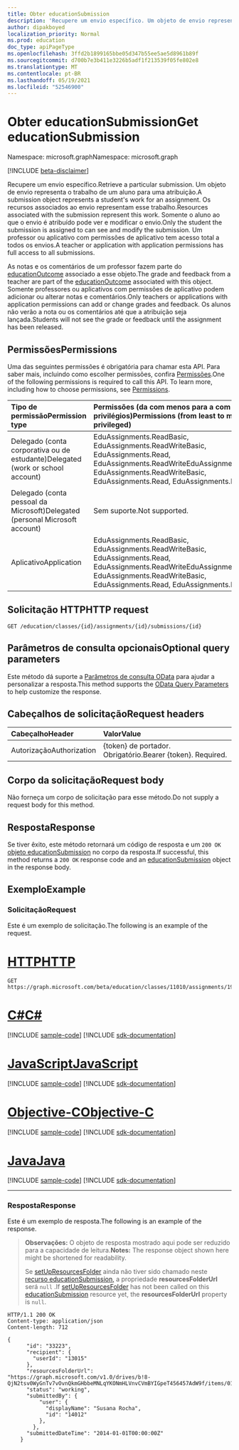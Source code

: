 ```yaml
---
title: Obter educationSubmission
description: 'Recupere um envio específico. Um objeto de envio representa o trabalho de um aluno para uma atribuição. Os recursos associados ao envio representam esse trabalho. Somente o aluno ao que o envio é atribuído pode ver e modificar o envio. Um professor ou aplicativo com permissões de aplicativo tem acesso total a todos os envios. '
author: dipakboyed
localization_priority: Normal
ms.prod: education
doc_type: apiPageType
ms.openlocfilehash: 3ffd2b1899165bbe05d347b55ee5ae5d8961b89f
ms.sourcegitcommit: d700b7e3b411e3226b5adf1f213539f05fe802e8
ms.translationtype: MT
ms.contentlocale: pt-BR
ms.lasthandoff: 05/19/2021
ms.locfileid: "52546900"
---
```

# <a name="get-educationsubmission"></a><span data-ttu-id="babf1-107">Obter educationSubmission</span><span class="sxs-lookup"><span data-stu-id="babf1-107">Get educationSubmission</span></span>

<span data-ttu-id="babf1-108">Namespace: microsoft.graph</span><span class="sxs-lookup"><span data-stu-id="babf1-108">Namespace: microsoft.graph</span></span>

[!INCLUDE [beta-disclaimer](../../includes/beta-disclaimer.md)]

<span data-ttu-id="babf1-109">Recupere um envio específico.</span><span class="sxs-lookup"><span data-stu-id="babf1-109">Retrieve a particular submission.</span></span> <span data-ttu-id="babf1-110">Um objeto de envio representa o trabalho de um aluno para uma atribuição.</span><span class="sxs-lookup"><span data-stu-id="babf1-110">A submission object represents a student's work for an assignment.</span></span> <span data-ttu-id="babf1-111">Os recursos associados ao envio representam esse trabalho.</span><span class="sxs-lookup"><span data-stu-id="babf1-111">Resources associated with the submission represent this work.</span></span> <span data-ttu-id="babf1-112">Somente o aluno ao que o envio é atribuído pode ver e modificar o envio.</span><span class="sxs-lookup"><span data-stu-id="babf1-112">Only the student the submission is assigned to can see and modify the submission.</span></span> <span data-ttu-id="babf1-113">Um professor ou aplicativo com permissões de aplicativo tem acesso total a todos os envios.</span><span class="sxs-lookup"><span data-stu-id="babf1-113">A teacher or application with application permissions has full access to all submissions.</span></span>

<span data-ttu-id="babf1-114">As notas e os comentários de um professor fazem parte do [educationOutcome](../resources/educationoutcome.md) associado a esse objeto.</span><span class="sxs-lookup"><span data-stu-id="babf1-114">The grade and feedback from a teacher are part of the [educationOutcome](../resources/educationoutcome.md) associated with this object.</span></span> <span data-ttu-id="babf1-115">Somente professores ou aplicativos com permissões de aplicativo podem adicionar ou alterar notas e comentários.</span><span class="sxs-lookup"><span data-stu-id="babf1-115">Only teachers or applications with application permissions can add or change grades and feedback.</span></span> <span data-ttu-id="babf1-116">Os alunos não verão a nota ou os comentários até que a atribuição seja lançada.</span><span class="sxs-lookup"><span data-stu-id="babf1-116">Students will not see the grade or feedback until the assignment has been released.</span></span>

## <a name="permissions"></a><span data-ttu-id="babf1-117">Permissões</span><span class="sxs-lookup"><span data-stu-id="babf1-117">Permissions</span></span>
<span data-ttu-id="babf1-p104">Uma das seguintes permissões é obrigatória para chamar esta API. Para saber mais, incluindo como escolher permissões, confira [Permissões](/graph/permissions-reference).</span><span class="sxs-lookup"><span data-stu-id="babf1-p104">One of the following permissions is required to call this API. To learn more, including how to choose permissions, see [Permissions](/graph/permissions-reference).</span></span>

|<span data-ttu-id="babf1-120">Tipo de permissão</span><span class="sxs-lookup"><span data-stu-id="babf1-120">Permission type</span></span>      | <span data-ttu-id="babf1-121">Permissões (da com menos para a com mais privilégios)</span><span class="sxs-lookup"><span data-stu-id="babf1-121">Permissions (from least to most privileged)</span></span>              |
|:--------------------|:---------------------------------------------------------|
|<span data-ttu-id="babf1-122">Delegado (conta corporativa ou de estudante)</span><span class="sxs-lookup"><span data-stu-id="babf1-122">Delegated (work or school account)</span></span> |  <span data-ttu-id="babf1-123">EduAssignments.ReadBasic, EduAssignments.ReadWriteBasic, EduAssignments.Read, EduAssignments.ReadWrite</span><span class="sxs-lookup"><span data-stu-id="babf1-123">EduAssignments.ReadBasic, EduAssignments.ReadWriteBasic, EduAssignments.Read, EduAssignments.ReadWrite</span></span> |
|<span data-ttu-id="babf1-124">Delegado (conta pessoal da Microsoft)</span><span class="sxs-lookup"><span data-stu-id="babf1-124">Delegated (personal Microsoft account)</span></span> |  <span data-ttu-id="babf1-125">Sem suporte.</span><span class="sxs-lookup"><span data-stu-id="babf1-125">Not supported.</span></span>  |
|<span data-ttu-id="babf1-126">Aplicativo</span><span class="sxs-lookup"><span data-stu-id="babf1-126">Application</span></span> | <span data-ttu-id="babf1-127">EduAssignments.ReadBasic, EduAssignments.ReadWriteBasic, EduAssignments.Read, EduAssignments.ReadWrite</span><span class="sxs-lookup"><span data-stu-id="babf1-127">EduAssignments.ReadBasic, EduAssignments.ReadWriteBasic, EduAssignments.Read, EduAssignments.ReadWrite</span></span> | 

## <a name="http-request"></a><span data-ttu-id="babf1-128">Solicitação HTTP</span><span class="sxs-lookup"><span data-stu-id="babf1-128">HTTP request</span></span>
<!-- { "blockType": "ignored" } -->
```http
GET /education/classes/{id}/assignments/{id}/submissions/{id}
```
## <a name="optional-query-parameters"></a><span data-ttu-id="babf1-129">Parâmetros de consulta opcionais</span><span class="sxs-lookup"><span data-stu-id="babf1-129">Optional query parameters</span></span>
<span data-ttu-id="babf1-130">Este método dá suporte a [Parâmetros de consulta OData](/graph/query-parameters) para ajudar a personalizar a resposta.</span><span class="sxs-lookup"><span data-stu-id="babf1-130">This method supports the [OData Query Parameters](/graph/query-parameters) to help customize the response.</span></span>

## <a name="request-headers"></a><span data-ttu-id="babf1-131">Cabeçalhos de solicitação</span><span class="sxs-lookup"><span data-stu-id="babf1-131">Request headers</span></span>
| <span data-ttu-id="babf1-132">Cabeçalho</span><span class="sxs-lookup"><span data-stu-id="babf1-132">Header</span></span>       | <span data-ttu-id="babf1-133">Valor</span><span class="sxs-lookup"><span data-stu-id="babf1-133">Value</span></span> |
|:---------------|:--------|
| <span data-ttu-id="babf1-134">Autorização</span><span class="sxs-lookup"><span data-stu-id="babf1-134">Authorization</span></span>  | <span data-ttu-id="babf1-p105">{token} de portador. Obrigatório.</span><span class="sxs-lookup"><span data-stu-id="babf1-p105">Bearer {token}. Required.</span></span>  |

## <a name="request-body"></a><span data-ttu-id="babf1-137">Corpo da solicitação</span><span class="sxs-lookup"><span data-stu-id="babf1-137">Request body</span></span>
<span data-ttu-id="babf1-138">Não forneça um corpo de solicitação para esse método.</span><span class="sxs-lookup"><span data-stu-id="babf1-138">Do not supply a request body for this method.</span></span>
## <a name="response"></a><span data-ttu-id="babf1-139">Resposta</span><span class="sxs-lookup"><span data-stu-id="babf1-139">Response</span></span>
<span data-ttu-id="babf1-140">Se tiver êxito, este método retornará um código de resposta e um `200 OK` [objeto educationSubmission](../resources/educationsubmission.md) no corpo da resposta.</span><span class="sxs-lookup"><span data-stu-id="babf1-140">If successful, this method returns a `200 OK` response code and an [educationSubmission](../resources/educationsubmission.md) object in the response body.</span></span>
## <a name="example"></a><span data-ttu-id="babf1-141">Exemplo</span><span class="sxs-lookup"><span data-stu-id="babf1-141">Example</span></span>
### <a name="request"></a><span data-ttu-id="babf1-142">Solicitação</span><span class="sxs-lookup"><span data-stu-id="babf1-142">Request</span></span>
<span data-ttu-id="babf1-143">Este é um exemplo de solicitação.</span><span class="sxs-lookup"><span data-stu-id="babf1-143">The following is an example of the request.</span></span>

# <a name="http"></a>[<span data-ttu-id="babf1-144">HTTP</span><span class="sxs-lookup"><span data-stu-id="babf1-144">HTTP</span></span>](#tab/http)
<!-- {
  "blockType": "request",
  "name": "get_educationsubmission"
}-->
```msgraph-interactive
GET https://graph.microsoft.com/beta/education/classes/11010/assignments/19002/submissions/33223
```
# <a name="c"></a>[<span data-ttu-id="babf1-145">C#</span><span class="sxs-lookup"><span data-stu-id="babf1-145">C#</span></span>](#tab/csharp)
[!INCLUDE [sample-code](../includes/snippets/csharp/get-educationsubmission-csharp-snippets.md)]
[!INCLUDE [sdk-documentation](../includes/snippets/snippets-sdk-documentation-link.md)]

# <a name="javascript"></a>[<span data-ttu-id="babf1-146">JavaScript</span><span class="sxs-lookup"><span data-stu-id="babf1-146">JavaScript</span></span>](#tab/javascript)
[!INCLUDE [sample-code](../includes/snippets/javascript/get-educationsubmission-javascript-snippets.md)]
[!INCLUDE [sdk-documentation](../includes/snippets/snippets-sdk-documentation-link.md)]

# <a name="objective-c"></a>[<span data-ttu-id="babf1-147">Objective-C</span><span class="sxs-lookup"><span data-stu-id="babf1-147">Objective-C</span></span>](#tab/objc)
[!INCLUDE [sample-code](../includes/snippets/objc/get-educationsubmission-objc-snippets.md)]
[!INCLUDE [sdk-documentation](../includes/snippets/snippets-sdk-documentation-link.md)]

# <a name="java"></a>[<span data-ttu-id="babf1-148">Java</span><span class="sxs-lookup"><span data-stu-id="babf1-148">Java</span></span>](#tab/java)
[!INCLUDE [sample-code](../includes/snippets/java/get-educationsubmission-java-snippets.md)]
[!INCLUDE [sdk-documentation](../includes/snippets/snippets-sdk-documentation-link.md)]

---

### <a name="response"></a><span data-ttu-id="babf1-149">Resposta</span><span class="sxs-lookup"><span data-stu-id="babf1-149">Response</span></span>
<span data-ttu-id="babf1-150">Este é um exemplo de resposta.</span><span class="sxs-lookup"><span data-stu-id="babf1-150">The following is an example of the response.</span></span> 

><span data-ttu-id="babf1-151">**Observações:** O objeto de resposta mostrado aqui pode ser reduzido para a capacidade de leitura.</span><span class="sxs-lookup"><span data-stu-id="babf1-151">**Notes:** The response object shown here might be shortened for readability.</span></span> 
>
><span data-ttu-id="babf1-152">Se [setUpResourcesFolder](educationsubmission-setupResourcesFolder.md) ainda não tiver sido chamado neste [recurso educationSubmission,](../resources/educationsubmission.md) a propriedade **resourcesFolderUrl** será `null` .</span><span class="sxs-lookup"><span data-stu-id="babf1-152">If [setUpResourcesFolder](educationsubmission-setupResourcesFolder.md) has not been called on this [educationSubmission](../resources/educationsubmission.md) resource yet, the **resourcesFolderUrl** property is `null`.</span></span>

<!-- {
  "blockType": "response",
  "truncated": true,
  "@odata.type": "microsoft.graph.educationSubmission"
} -->
```http
HTTP/1.1 200 OK
Content-type: application/json
Content-length: 712

{
      "id": "33223",
      "recipient": {
        "userId": "13015"
      },
      "resourcesFolderUrl": "https://graph.microsoft.com/v1.0/drives/b!8-QjN2tsv0WyGnTv7vOvnQkmGHbbeMNLqYKONmHLVnvCVmBYIGpeT456457AdW9f/items/017NJZI25NOB5XZNLABF7646XAMDZTQQ6T",
      "status": "working",
      "submittedBy": {
          "user": {
            "displayName": "Susana Rocha",
            "id": "14012"
          },
        },
      "submittedDateTime": "2014-01-01T00:00:00Z"
    }
```

<!-- uuid: 8fcb5dbc-d5aa-4681-8e31-b001d5168d79
2015-10-25 14:57:30 UTC -->
<!--
{
  "type": "#page.annotation",
  "description": "Get educationSubmission",
  "keywords": "",
  "section": "documentation",
  "tocPath": "",
  "suppressions": []
}
-->
